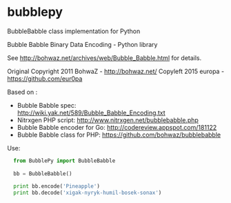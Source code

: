# bubblepy
BubbleBabble class implementation for Python

Bubble Babble Binary Data Encoding - Python library

See http://bohwaz.net/archives/web/Bubble_Babble.html for details.

Original Copyright 2011 BohwaZ - http://bohwaz.net/
Copyleft 2015 europa - https://github.com/eur0pa

Based on :
- Bubble Babble spec: http://wiki.yak.net/589/Bubble_Babble_Encoding.txt
- Nitrxgen PHP script: http://www.nitrxgen.net/bubblebabble.php
- Bubble Babble encoder for Go: http://codereview.appspot.com/181122
- Bubble Babble class for PHP: https://github.com/bohwaz/bubblebabble

Use:

```python
  from BubblePy import BubbleBabble
  
  bb = BubbleBabble()
  
  print bb.encode('Pineapple')
  print bb.decode('xigak-nyryk-humil-bosek-sonax')
```
